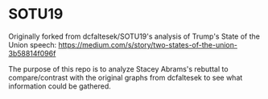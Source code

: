 # SOTU19

Originally forked from dcfaltesek/SOTU19's analysis of Trump's State of the Union speech: https://medium.com/s/story/two-states-of-the-union-3b58814f096f

The purpose of this repo is to analyze Stacey Abrams's rebuttal to compare/contrast with the original graphs from dcfaltesek to see what information could be gathered.
